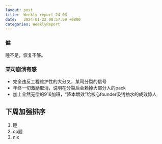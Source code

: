 ```yaml
---
layout: post
title:  Weekly report 24-03
date:   2024-01-22 08:57:59 +0800
categories: WeeklyReport
---
```


### 健

睡不足，恢复不够。

### 某司崩溃有感

- 完全违反工程维护性的大分叉，某司分裂的信号
- 年终一切激励取消，说明在分裂后会赖掉大部分人的pack
- 加上全然无偿的916加班，“降本增效”给核心founder吸钱抽水的成效惊人

## 下周加强排序

1. 睡
2. cp题
3. nix
